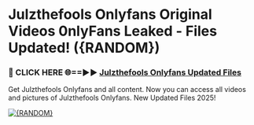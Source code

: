 # Julzthefools Onlyfans Original Videos 0nlyFans Leaked - Files Updated! ({RANDOM})

<h3>🔴 CLICK HERE 🌐==►► <a href="https://betterlinks.top/A2PfLJ" rel="nofollow">Julzthefools Onlyfans Updated Files</a></h3>

Get Julzthefools Onlyfans and all content. Now you can access all videos and pictures of Julzthefools Onlyfans. New Updated Files 2025!

[![{RANDOM}](https://i.imgur.com/ppqm5kG.gif)](https://betterlinks.top/A2PfLJ)
